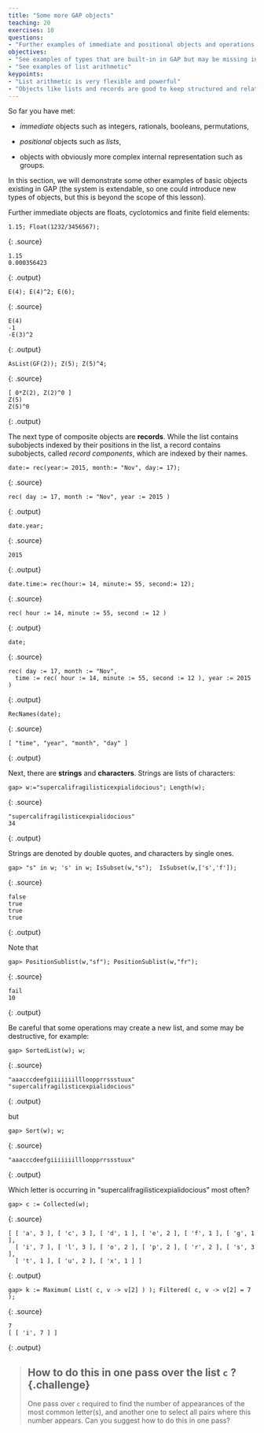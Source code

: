 ```yaml
---
title: "Some more GAP objects"
teaching: 20
exercises: 10
questions:
- "Further examples of immediate and positional objects and operations with them"
objectives:
- "See examples of types that are built-in in GAP but may be missing in other systems"
- "See examples of list arithmetic"
keypoints:
- "List arithmetic is very flexible and powerful"
- "Objects like lists and records are good to keep structured and related data"
---
```


So far you have met:

* _immediate_ objects such as integers, rationals, booleans, permutations,

* _positional_ objects such as _lists_,

* objects with obviously more complex internal representation such as groups.

In this section, we will demonstrate some other examples of basic objects
existing in GAP (the system is extendable, so one could introduce new types
of objects, but this is beyond the scope of this lesson).

Further immediate objects are floats, cyclotomics and finite field elements:

~~~
1.15; Float(1232/3456567);
~~~
{: .source}

~~~
1.15
0.000356423
~~~
{: .output}

~~~
E(4); E(4)^2; E(6);
~~~
{: .source}

~~~
E(4)
-1
-E(3)^2
~~~
{: .output}

~~~
AsList(GF(2)); Z(5); Z(5)^4;
~~~
{: .source}

~~~
[ 0*Z(2), Z(2)^0 ]
Z(5)
Z(5)^0
~~~
{: .output}

The next type of composite objects are **records**. While the list contains subobjects indexed
by their positions in the list, a record contains subobjects, called _record
components_, which are indexed by their names.

~~~
date:= rec(year:= 2015, month:= "Nov", day:= 17);
~~~
{: .source}

~~~
rec( day := 17, month := "Nov", year := 2015 )
~~~
{: .output}

~~~
date.year;
~~~
{: .source}

~~~
2015
~~~
{: .output}

~~~
date.time:= rec(hour:= 14, minute:= 55, second:= 12);
~~~
{: .source}

~~~
rec( hour := 14, minute := 55, second := 12 )
~~~
{: .output}

~~~
date;
~~~
{: .source}

~~~
rec( day := 17, month := "Nov",
  time := rec( hour := 14, minute := 55, second := 12 ), year := 2015 )
~~~
{: .output}

~~~
RecNames(date);
~~~
{: .source}

~~~
[ "time", "year", "month", "day" ]
~~~
{: .output}

Next, there are **strings** and **characters**. Strings are lists of
characters:

~~~
gap> w:="supercalifragilisticexpialidocious"; Length(w);
~~~
{: .source}

~~~
"supercalifragilisticexpialidocious"
34
~~~
{: .output}

Strings are denoted by double quotes, and characters by single ones.

~~~
gap> "s" in w; 's' in w; IsSubset(w,"s");  IsSubset(w,['s','f']);
~~~
{: .source}

~~~
false
true
true
true
~~~
{: .output}

Note that

~~~
gap> PositionSublist(w,"sf"); PositionSublist(w,"fr");
~~~
{: .source}

~~~
fail
10
~~~
{: .output}

Be careful that some operations may create a new list, and some may be
destructive, for example:

~~~
gap> SortedList(w); w;
~~~
{: .source}

~~~
"aaacccdeefgiiiiiiillloopprrssstuux"
"supercalifragilisticexpialidocious"
~~~
{: .output}

but

~~~
gap> Sort(w); w;
~~~
{: .source}

~~~
"aaacccdeefgiiiiiiillloopprrssstuux"
~~~
{: .output}

Which letter is occurring in "supercalifragilisticexpialidocious" most often?

~~~
gap> c := Collected(w);
~~~
{: .source}

~~~
[ [ 'a', 3 ], [ 'c', 3 ], [ 'd', 1 ], [ 'e', 2 ], [ 'f', 1 ], [ 'g', 1 ],
  [ 'i', 7 ], [ 'l', 3 ], [ 'o', 2 ], [ 'p', 2 ], [ 'r', 2 ], [ 's', 3 ],
  [ 't', 1 ], [ 'u', 2 ], [ 'x', 1 ] ]
~~~
{: .output}

~~~
gap> k := Maximum( List( c, v -> v[2] ) ); Filtered( c, v -> v[2] = 7 );
~~~
{: .source}

~~~
7
[ [ 'i', 7 ] ]
~~~
{: .output}

> ## How to do this in one pass over the list `c` ? {.challenge}
>
> One pass over `c` required to find the number of appearances of the most
> common letter(s), and another one to select all pairs where this number
> appears. Can you suggest how to do this in one pass?
